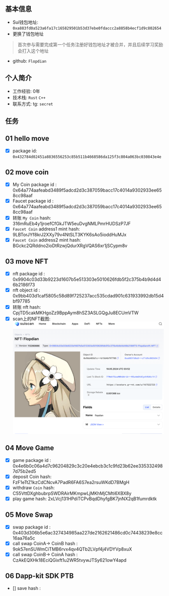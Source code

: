 ## 基本信息
- Sui钱包地址: `0xa883fd0a523a6fa17c165829501b53d37ebe0fdaccc2a8858b4ecf1d9c802654`
- 更换了钱包地址
> 首次参与需要完成第一个任务注册好钱包地址才被合并，并且后续学习奖励会打入这个地址
- github: `Flopdian`

## 个人简介
- 工作经验: 0年
- 技术栈: `Rust` `C++`
- 联系方式: tg: `secret` 

## 任务

##   01 hello move  
- [x] package id: `0x432784d02451a8836556253c85b511b4668586da125f3c804a063bc030843e4e`

##   02 move coin
- [x] My Coin package id : 0x64a774aafeabd3489f5adcd2d3c387059bacc17c4014a9302933ee658cc98aaf     
- [x] Faucet package id :  0x64a774aafeabd3489f5adcd2d3c387059bacc17c4014a9302933ee658cc98aaf     
- [x] 转账 `My Coin` hash: 316mRuEb4y1jroefCfGkJTW5euDvgNMLPmrHUDSzP7JF
- [x] `Faucet Coin` address1 mint hash: 9LBTorJYf8krJ2XXy79v4NtSLT3KYK6sAo5ioddHuMJx
- [x] `Faucet Coin` address2 mint hash: BGckc2QRddno2ioDtRzwjQdurXRgVQAS6xr1jSCypm8v

##   03 move NFT
- [x] nft package id : 0x9904c03d33b9223d1607b5e513303e5010626fdb5f2c375b4b9d4d46b2186f73  
- [x] nft object id : 0x9bb403d1caf5805c58d89f725237acc535cdad901c631933992db15d4bf97785   
- [x] 转账 nft  hash:  CpjTD5cakMKHgoZz9BppAym8hSZ3ASLGQgJu8ECUmVTW
- [x] scan上的NFT截图:![Scan截图](notes/nftsacn.png)

##   04 Move Game
- [x] game package id : 0x4e6b0c06a4d7c96204829c3c20e4ebcb3c1c9fd23b62ee3353324987d75b2ed5 
- [x] deposit Coin hash: FzF1eTtZ1kzCdCNcvA7PadR6FA6S7ea2rsuWKdD7BMgH
- [x] withdraw `Coin` hash:  C55VttDXghbubrpSWDRAirMKmpwLjMKhMjCMti6XBX8y
- [x] play game hash: 2xLVcj131HPdiTCPvBqdDhyfgBK7jnNX2qB1fumrdktk

##   05 Move Swap
- [x] swap package id :  0x403d306b5e6ac327434985aa227de2162621486cd0c74438239e8cc16aa76a5c
- [x] call swap CoinA-> CoinB  hash : 9ok57enSUWmCiTMB6rvx4qv4QTb2LVpf4j4VDYVp8xuX
- [x] call swap CoinB-> CoinA  hash : CzAkEQXHk18EciQGixft1u2WR5tvywJTSy621owY4apd

##   06 Dapp-kit SDK PTB
- [] save hash :
